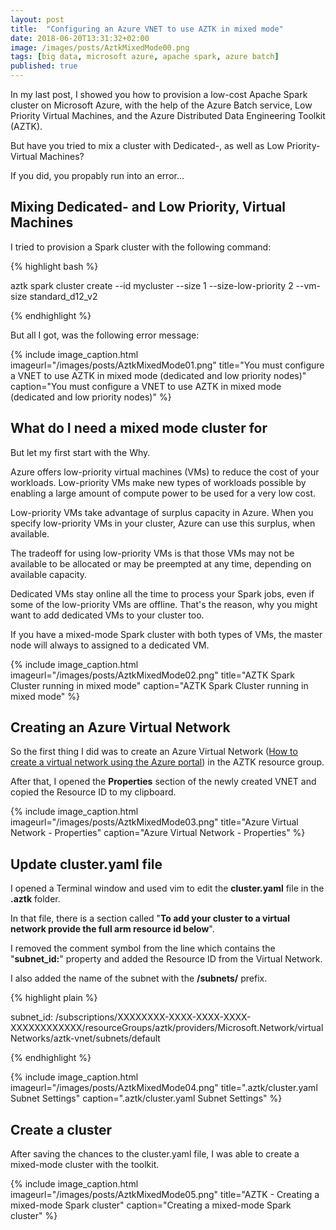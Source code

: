```yaml
---
layout: post
title:  "Configuring an Azure VNET to use AZTK in mixed mode"
date: 2018-06-20T13:31:32+02:00
image: /images/posts/AztkMixedMode00.png
tags: [big data, microsoft azure, apache spark, azure batch]
published: true
---
```


In my last post, I showed you how to provision a low-cost Apache Spark cluster on Microsoft Azure, with the help of the Azure Batch service, Low Priority Virtual Machines, and the Azure Distributed Data Engineering Toolkit (AZTK).

But have you tried to mix a cluster with Dedicated-, as well as Low Priority-Virtual Machines?

If you did, you propably run into an error...

<!--more-->

## Mixing Dedicated- and Low Priority, Virtual Machines

I tried to provision a Spark cluster with the following command:

{% highlight bash %}

aztk spark cluster create --id mycluster --size 1 --size-low-priority 2 --vm-size standard_d12_v2

{% endhighlight %}

But all I got, was the following error message:

{% include image_caption.html imageurl="/images/posts/AztkMixedMode01.png" title="You must configure a VNET to use AZTK in mixed mode (dedicated and low priority nodes)" caption="You must configure a VNET to use AZTK in mixed mode (dedicated and low priority nodes)" %}

## What do I need a mixed mode cluster for

But let my first start with the Why.

Azure offers low-priority virtual machines (VMs) to reduce the cost of your workloads. Low-priority VMs make new types of workloads possible by enabling a large amount of compute power to be used for a very low cost.

Low-priority VMs take advantage of surplus capacity in Azure. When you specify low-priority VMs in your cluster, Azure can use this surplus, when available.

The tradeoff for using low-priority VMs is that those VMs may not be available to be allocated or may be preempted at any time, depending on available capacity.

Dedicated VMs stay online all the time to process your Spark jobs, even if some of the low-priority VMs are offline.
That's the reason, why you might want to add dedicated VMs to your cluster too.

If you have a mixed-mode Spark cluster with both types of VMs, the master node will always to assigned to a dedicated VM.

{% include image_caption.html imageurl="/images/posts/AztkMixedMode02.png" title="AZTK Spark Cluster running in mixed mode" caption="AZTK Spark Cluster running in mixed mode" %}

## Creating an Azure Virtual Network

So the first thing I did was to create an Azure Virtual Network ([How to create a virtual network using the Azure portal](https://docs.microsoft.com/en-us/azure/virtual-network/quick-create-portal)) in the AZTK resource group.

After that, I opened the **Properties** section of the newly created VNET and copied the Resource ID to my clipboard.

{% include image_caption.html imageurl="/images/posts/AztkMixedMode03.png" title="Azure Virtual Network - Properties" caption="Azure Virtual Network - Properties" %}

## Update cluster.yaml file

I opened a Terminal window and used vim to edit the **cluster.yaml** file in the **.aztk** folder.

In that file, there is a section called "**To add your cluster to a virtual network provide the full arm resource id below**".

I removed the comment symbol from the line which contains the "**subnet_id:**" property and added the Resource ID from the Virtual Network.

I also added the name of the subnet with the **/subnets/** prefix.

{% highlight plain %}

subnet_id: /subscriptions/XXXXXXXX-XXXX-XXXX-XXXX-XXXXXXXXXXXX/resourceGroups/aztk/providers/Microsoft.Network/virtualNetworks/aztk-vnet/subnets/default

{% endhighlight %}

{% include image_caption.html imageurl="/images/posts/AztkMixedMode04.png" title=".aztk/cluster.yaml Subnet Settings" caption=".aztk/cluster.yaml Subnet Settings" %}

## Create a cluster

After saving the chances to the cluster.yaml file, I was able to create a mixed-mode cluster with the toolkit.

{% include image_caption.html imageurl="/images/posts/AztkMixedMode05.png" title="AZTK - Creating a mixed-mode Spark cluster" caption="Creating a mixed-mode Spark cluster" %}
